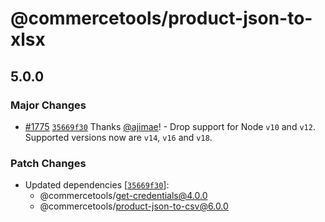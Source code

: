 # @commercetools/product-json-to-xlsx

## 5.0.0

### Major Changes

- [#1775](https://github.com/commercetools/nodejs/pull/1775) [`35669f30`](https://github.com/commercetools/nodejs/commit/35669f30dbc4b24d59ec3df3f38417b1f2a77837) Thanks [@ajimae](https://github.com/ajimae)! - Drop support for Node `v10` and `v12`. Supported versions now are `v14`, `v16` and `v18`.

### Patch Changes

- Updated dependencies [[`35669f30`](https://github.com/commercetools/nodejs/commit/35669f30dbc4b24d59ec3df3f38417b1f2a77837)]:
  - @commercetools/get-credentials@4.0.0
  - @commercetools/product-json-to-csv@6.0.0
